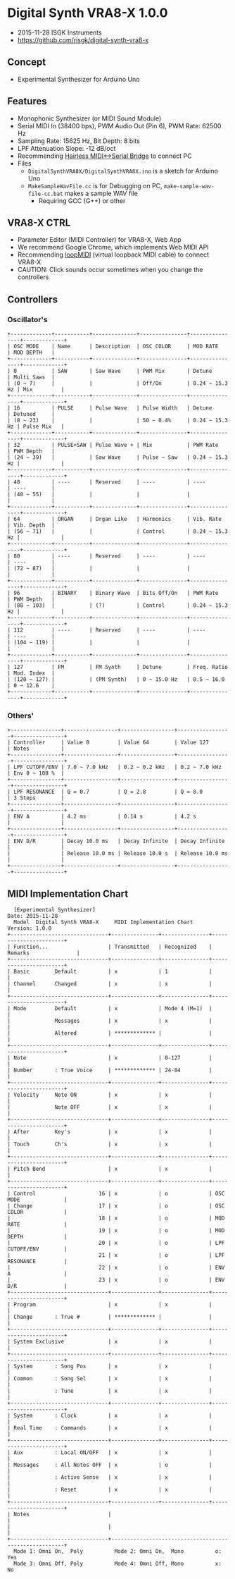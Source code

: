# Digital Synth VRA8-X 1.0.0

- 2015-11-28 ISGK Instruments
- <https://github.com/risgk/digital-synth-vra8-x>

## Concept

- Experimental Synthesizer for Arduino Uno

## Features

- Monophonic Synthesizer (or MIDI Sound Module)
- Serial MIDI In (38400 bps), PWM Audio Out (Pin 6), PWM Rate: 62500 Hz
- Sampling Rate: 15625 Hz, Bit Depth: 8 bits
- LPF Attenuation Slope: -12 dB/oct
- Recommending [Hairless MIDI<->Serial Bridge](http://projectgus.github.io/hairless-midiserial/) to connect PC
- Files
    - `DigitalSynthVRA8X/DigitalSynthVRA8X.ino` is a sketch for Arduino Uno
    - `MakeSampleWavFile.cc` is for Debugging on PC, `make-sample-wav-file-cc.bat` makes a sample WAV file
        - Requiring GCC (G++) or other

## VRA8-X CTRL

- Parameter Editor (MIDI Controller) for VRA8-X, Web App
- We recommend Google Chrome, which implements Web MIDI API
- Recommending [loopMIDI](http://www.tobias-erichsen.de/software/loopmidi.html) (virtual loopback MIDI cable) to connect VRA8-X
- CAUTION: Click sounds occur sometimes when you change the controllers

## Controllers

### Oscillator's

    +-------------+-----------+--------------+---------------+----------------+-------------+
    | OSC MODE    | Name      | Description  | OSC COLOR     | MOD RATE       | MOD DEPTH   |
    +-------------+-----------+--------------+---------------+----------------+-------------+
    | 0           | SAW       | Saw Wave     | PWM Mix       | Detune         | Multi Saws  |
    | (0 ~ 7)     |           |              | Off/On        | 0.24 ~ 15.3 Hz | Mix         |
    +-------------+-----------+--------------+---------------+----------------+-------------+
    | 16          | PULSE     | Pulse Wave   | Pulse Width   | Detune         | Detuned     |
    | (8 ~ 23)    |           |              | 50 ~ 0.4%     | 0.24 ~ 15.3 Hz | Pulse Mix   |
    +-------------+-----------+--------------+---------------+----------------+-------------+
    | 32          | PULSE+SAW | Pulse Wave + | Mix           | PWM Rate       | PWM Depth   |
    | (24 ~ 39)   |           | Saw Wave     | Pulse ~ Saw   | 0.24 ~ 15.3 Hz |             |
    +-------------+-----------+--------------+---------------+----------------+-------------+
    | 48          | ----      | Reserved     | ----          | ----           | ----        |
    | (40 ~ 55)   |           |              |               |                |             |
    +-------------+-----------+--------------+---------------+----------------+-------------+
    | 64          | ORGAN     | Organ Like   | Harmonics     | Vib. Rate      | Vib. Depth  |
    | (56 ~ 71)   |           |              | Control       | 0.24 ~ 15.3 Hz |             |
    +-------------+-----------+--------------+---------------+----------------+-------------+
    | 80          | ----      | Reserved     | ----          | ----           | ----        |
    | (72 ~ 87)   |           |              |               |                |             |
    +-------------+-----------+--------------+---------------+----------------+-------------+
    | 96          | BINARY    | Binary Wave  | Bits Off/On   | PWM Rate       | PWM Depth   |
    | (88 ~ 103)  |           | (?)          | Control       | 0.24 ~ 15.3 Hz |             |
    +-------------+-----------+--------------+---------------+----------------+-------------+
    | 112         | ----      | Reserved     | ----          | ----           | ----        |
    | (104 ~ 119) |           |              |               |                |             |
    +-------------+-----------+--------------+---------------+----------------+-------------+
    | 127         | FM        | FM Synth     | Detune        | Freq. Ratio    | Mod. Index  |
    | (120 ~ 127) |           | (PM Synth)   | 0 ~ 15.0 Hz   | 0.5 ~ 16.0     | 0 ~ 12.6    |
    +-------------+-----------+--------------+---------------+----------------+-------------+

### Others'

    +----------------+-----------------+-----------------+-----------------+----------------+
    | Controller     | Value 0         | Value 64        | Value 127       | Notes          |
    +----------------+-----------------+-----------------+-----------------+----------------+
    | LPF CUTOFF/ENV | 7.0 ~ 7.0 kHz   | 0.2 ~ 0.2 kHz   | 0.2 ~ 7.0 kHz   | Env 0 ~ 100 %  |
    +----------------+-----------------+-----------------+-----------------+----------------+
    | LPF RESONANCE  | Q = 0.7         | Q = 2.8         | Q = 8.0         | 3 Steps        |
    +----------------+-----------------+-----------------+-----------------+----------------+
    | ENV A          | 4.2 ms          | 0.14 s          | 4.2 s           |                |
    +----------------+-----------------+-----------------+-----------------+----------------+
    | ENV D/R        | Decay 10.0 ms   | Decay Infinite  | Decay Infinite  |                |
    |                | Release 10.0 ms | Release 10.0 s  | Release 10.0 ms |                |
    +----------------+-----------------+-----------------+-----------------+----------------+

## MIDI Implementation Chart

      [Experimental Synthesizer]                                      Date: 2015-11-28       
      Model  Digital Synth VRA8-X     MIDI Implementation Chart       Version: 1.0.0         
    +-------------------------------+---------------+---------------+-----------------------+
    | Function...                   | Transmitted   | Recognized    | Remarks               |
    +-------------------------------+---------------+---------------+-----------------------+
    | Basic        Default          | x             | 1             |                       |
    | Channel      Changed          | x             | x             |                       |
    +-------------------------------+---------------+---------------+-----------------------+
    | Mode         Default          | x             | Mode 4 (M=1)  |                       |
    |              Messages         | x             | x             |                       |
    |              Altered          | ************* |               |                       |
    +-------------------------------+---------------+---------------+-----------------------+
    | Note                          | x             | 0-127         |                       |
    | Number       : True Voice     | ************* | 24-84         |                       |
    +-------------------------------+---------------+---------------+-----------------------+
    | Velocity     Note ON          | x             | x             |                       |
    |              Note OFF         | x             | x             |                       |
    +-------------------------------+---------------+---------------+-----------------------+
    | After        Key's            | x             | x             |                       |
    | Touch        Ch's             | x             | x             |                       |
    +-------------------------------+---------------+---------------+-----------------------+
    | Pitch Bend                    | x             | x             |                       |
    +-------------------------------+---------------+---------------+-----------------------+
    | Control                    16 | x             | o             | OSC MODE              |
    | Change                     17 | x             | o             | OSC COLOR             |
    |                            18 | x             | o             | MOD RATE              |
    |                            19 | x             | o             | MOD DEPTH             |
    |                            20 | x             | o             | LPF CUTOFF/ENV        |
    |                            21 | x             | o             | LPF RESONANCE         |
    |                            22 | x             | o             | ENV A                 |
    |                            23 | x             | o             | ENV D/R               |
    +-------------------------------+---------------+---------------+-----------------------+
    | Program                       | x             | x             |                       |
    | Change       : True #         | ************* |               |                       |
    +-------------------------------+---------------+---------------+-----------------------+
    | System Exclusive              | x             | x             |                       |
    +-------------------------------+---------------+---------------+-----------------------+
    | System       : Song Pos       | x             | x             |                       |
    | Common       : Song Sel       | x             | x             |                       |
    |              : Tune           | x             | x             |                       |
    +-------------------------------+---------------+---------------+-----------------------+
    | System       : Clock          | x             | x             |                       |
    | Real Time    : Commands       | x             | x             |                       |
    +-------------------------------+---------------+---------------+-----------------------+
    | Aux          : Local ON/OFF   | x             | x             |                       |
    | Messages     : All Notes OFF  | x             | o             |                       |
    |              : Active Sense   | x             | x             |                       |
    |              : Reset          | x             | x             |                       |
    +-------------------------------+---------------+---------------+-----------------------+
    | Notes                         |                                                       |
    |                               |                                                       |
    +-------------------------------+-------------------------------------------------------+
      Mode 1: Omni On,  Poly          Mode 2: Omni On,  Mono          o: Yes                 
      Mode 3: Omni Off, Poly          Mode 4: Omni Off, Mono          x: No                  
